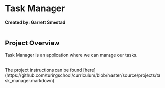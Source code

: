 # Task Manager
__Created by: Garrett Smestad__<br><br>
## Project Overview
Task Manager is an application where we can manage our tasks.

<br>
The project instructions can be found [here](https://github.com/turingschool/curriculum/blob/master/source/projects/task_manager.markdown).
